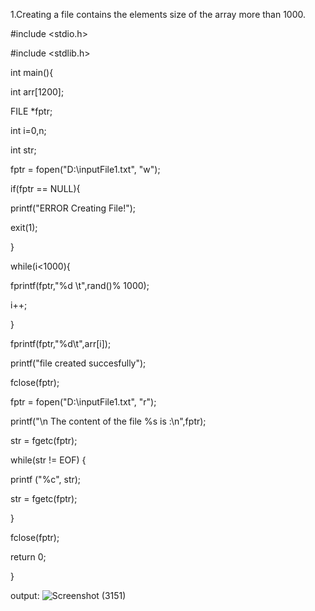 

1.Creating a file contains the elements size of the array more than 1000.

#include <stdio.h>

#include <stdlib.h>

int main(){

int  arr[1200];

FILE   *fptr;

int    i=0,n;

int    str;

fptr = fopen("D:\\inputFile1.txt", "w");

if(fptr == NULL){

printf("ERROR Creating File!");

exit(1);

}

while(i<1000){

fprintf(fptr,"%d \t",rand()% 1000);

i++;

}

fprintf(fptr,"%d\t",arr[i]);

printf("file created succesfully");

fclose(fptr);

fptr = fopen("D:\\inputFile1.txt", "r");  

printf("\n The content of the file %s is  :\n",fptr);

str = fgetc(fptr);

while(str != EOF)	{

printf ("%c", str);

str = fgetc(fptr);

}

fclose(fptr);

return 0;

}
	
output:
![Screenshot (3151)](https://user-images.githubusercontent.com/91931504/207857343-977e4d82-fc47-4b29-8652-201d08aa1c63.png)



